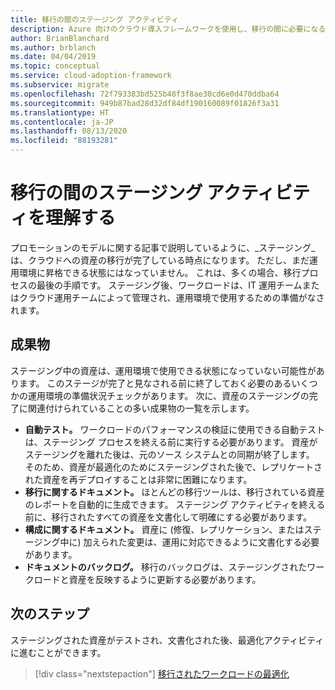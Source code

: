 ```yaml
---
title: 移行の間のステージング アクティビティ
description: Azure 向けのクラウド導入フレームワークを使用し、移行の間に必要になるステージング アクティビティと関連する成果物について説明します。
author: BrianBlanchard
ms.author: brblanch
ms.date: 04/04/2019
ms.topic: conceptual
ms.service: cloud-adoption-framework
ms.subservice: migrate
ms.openlocfilehash: 72f793383bd525b48f3f8ae30cd6e0d470ddba64
ms.sourcegitcommit: 949b87bad28d32df84df190160089f01826f3a31
ms.translationtype: HT
ms.contentlocale: ja-JP
ms.lasthandoff: 08/13/2020
ms.locfileid: "88193281"
---
```

# <a name="understand-staging-activities-during-a-migration"></a>移行の間のステージング アクティビティを理解する

プロモーションのモデルに関する記事で説明しているように、_ステージング_は、クラウドへの資産の移行が完了している時点になります。 ただし、まだ運用環境に昇格できる状態にはなっていません。 これは、多くの場合、移行プロセスの最後の手順です。 ステージング後、ワークロードは、IT 運用チームまたはクラウド運用チームによって管理され、運用環境で使用するための準備がなされます。

## <a name="deliverables"></a>成果物

ステージング中の資産は、運用環境で使用できる状態になっていない可能性があります。 このステージが完了と見なされる前に終了しておく必要のあるいくつかの運用環境の準備状況チェックがあります。 次に、資産のステージングの完了に関連付けられていることの多い成果物の一覧を示します。

- **自動テスト。** ワークロードのパフォーマンスの検証に使用できる自動テストは、ステージング プロセスを終える前に実行する必要があります。 資産がステージングを離れた後は、元のソース システムとの同期が終了します。 そのため、資産が最適化のためにステージングされた後で、レプリケートされた資産を再デプロイすることは非常に困難になります。
- **移行に関するドキュメント。** ほとんどの移行ツールは、移行されている資産のレポートを自動的に生成できます。 ステージング アクティビティを終える前に、移行されたすべての資産を文書化して明確にする必要があります。
- **構成に関するドキュメント。** 資産に (修復、レプリケーション、またはステージング中に) 加えられた変更は、運用に対応できるように文書化する必要があります。
- **ドキュメントのバックログ。** 移行のバックログは、ステージングされたワークロードと資産を反映するように更新する必要があります。

## <a name="next-steps"></a>次のステップ

ステージングされた資産がテストされ、文書化された後、最適化アクティビティに進むことができます。

> [!div class="nextstepaction"]
> [移行されたワークロードの最適化](../optimize/index.md)
